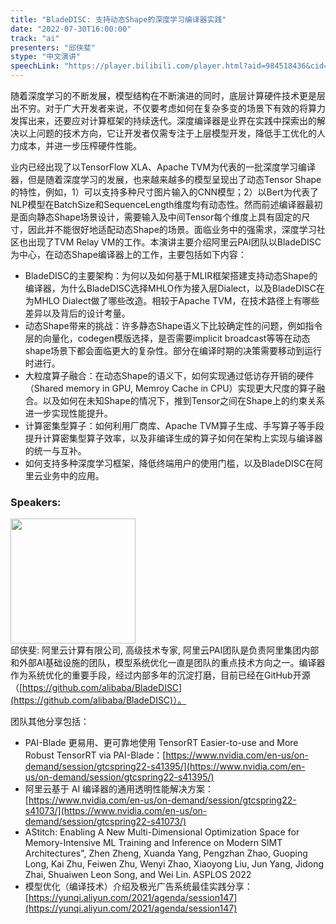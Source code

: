 ```yaml
---
title: "BladeDISC: 支持动态Shape的深度学习编译器实践"
date: "2022-07-30T16:00:00"
track: "ai"
presenters: "邱侠斐"
stype: "中文演讲"
speechLink: "https://player.bilibili.com/player.html?aid=984518436&cid=805876308&page=1"
---
```

随着深度学习的不断发展，模型结构在不断演进的同时，底层计算硬件技术更是层出不穷。对于广大开发者来说，不仅要考虑如何在复杂多变的场景下有效的将算力发挥出来，还要应对计算框架的持续迭代。深度编译器是业界在实践中探索出的解决以上问题的技术方向，它让开发者仅需专注于上层模型开发，降低手工优化的人力成本，并进一步压榨硬件性能。

业内已经出现了以TensorFlow XLA、Apache TVM为代表的一批深度学习编译器，但是随着深度学习的发展，也来越来越多的模型呈现出了动态Tensor Shape的特性，例如，1）可以支持多种尺寸图片输入的CNN模型；2）以Bert为代表了NLP模型在BatchSize和SequenceLength维度均有动态性。然而前述编译器最初是面向静态Shape场景设计，需要输入及中间Tensor每个维度上具有固定的尺寸，因此并不能很好地适配动态Shape的场景。面临业务中的强需求，深度学习社区也出现了TVM Relay VM的工作。本演讲主要介绍阿里云PAI团队以BladeDISC为中心，在动态Shape编译器上的工作，主要包括如下内容：

- BladeDISC的主要架构：为何以及如何基于MLIR框架搭建支持动态Shape的编译器，为什么BladeDISC选择MHLO作为接入层Dialect，以及BladeDISC在为MHLO Dialect做了哪些改造。相较于Apache TVM，在技术路径上有哪些差异以及背后的设计考量。
- 动态Shape带来的挑战：许多静态Shape语义下比较确定性的问题，例如指令层的向量化，codegen模版选择，是否需要implicit broadcast等等在动态shape场景下都会面临更大的复杂性。部分在编译时期的决策需要移动到运行时进行。
- 大粒度算子融合：在动态Shape的语义下，如何实现通过低访存开销的硬件（Shared memory in GPU, Memroy Cache in CPU）实现更大尺度的算子融合。以及如何在未知Shape的情况下，推到Tensor之间在Shape上的约束关系进一步实现性能提升。
- 计算密集型算子：如何利用厂商库、Apache TVM算子生成、手写算子等手段提升计算密集型算子效率，以及非编译生成的算子如何在架构上实现与编译器的统一与互补。
- 如何支持多种深度学习框架，降低终端用户的使用门槛，以及BladeDISC在阿里云业务中的应用。
 ### Speakers: 
 <img src="images/speaker/1066.png" width="200" /><br>邱侠斐: 阿里云计算有限公司, 高级技术专家, 阿里云PAI团队是负责阿里集团内部和外部AI基础设施的团队，模型系统优化一直是团队的重点技术方向之一。编译器作为系统优化的重要手段，经过内部多年的沉淀打磨，目前已经在GitHub开源（[https://github.com/alibaba/BladeDISC](https://github.com/alibaba/BladeDISC)）。

团队其他分享包括：

- PAI-Blade 更易用、更可靠地使用 TensorRT Easier-to-use and More Robust TensorRT via PAI-Blade：[https://www.nvidia.com/en-us/on-demand/session/gtcspring22-s41395/](https://www.nvidia.com/en-us/on-demand/session/gtcspring22-s41395/)
- 阿里云基于 AI 编译器的通用透明性能解决方案：[https://www.nvidia.com/en-us/on-demand/session/gtcspring22-s41073/](https://www.nvidia.com/en-us/on-demand/session/gtcspring22-s41073/)
- AStitch: Enabling A New Multi-Dimensional Optimization Space for Memory-Intensive ML Training and Inference on Modern SIMT Architectures", Zhen Zheng, Xuanda Yang, Pengzhan Zhao, Guoping Long, Kai Zhu, Feiwen Zhu, Wenyi Zhao, Xiaoyong Liu, Jun Yang, Jidong Zhai, Shuaiwen Leon Song, and Wei Lin. ASPLOS 2022
- 模型优化（编译技术）介绍及极光广告系统最佳实践分享：[https://yunqi.aliyun.com/2021/agenda/session147](https://yunqi.aliyun.com/2021/agenda/session147)

 